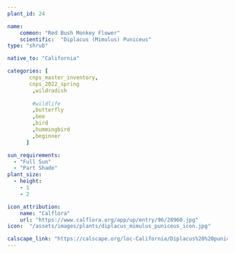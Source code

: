 ```yaml
---
plant_id: 24

name: 
    common: "Red Bush Monkey Flower"  
    scientific:  "Diplacus (Mimulus) Puniceus"  
type: "shrub"

native_to: "California"

categories: [
       cnps_master_inventory,
       cnps_2022_spring
        ,wildradish
        
        #wildlife
        ,butterfly
        ,bee
        ,bird
        ,hummingbird 
        ,beginner
      ]

sun_requirements:
  - "Full Sun"
  - "Part Shade"
plant_size:
  - height: 
    - 1
    - 2

icon_attribution: 
    name: "Calflora"
    url: "https://www.calflora.org/app/up/entry/96/28960.jpg" 
icon:  "/assets/images/plants/diplacus_mimulus_puniceus_icon.jpg"

calscape_link: "https://calscape.org/loc-California/Diplacus%20%20puniceus(%20)"
---
```



